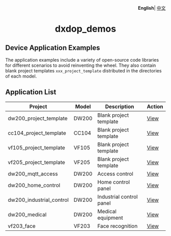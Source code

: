 <p align="right">
    <b>English</b>| <a href="./README_CN.md">中文</a>
</p>

<h1 align="center">dxdop_demos</h1>

## Device Application Examples
The application examples include a variety of open-source code libraries for different scenarios to avoid reinventing the wheel. They also contain blank project templates `xxx_project_template` distributed in the directories of each model.

## Application List


| Project | Model | Description | Action |
| --- | --- | --- | --- |
| dw200_project_template | DW200 | Blank project template | <a href="./dw200/dw200_project_template/" target="_blank">View</a> |
| cc104_project_template | CC104 | Blank project template | <a href="./cc104/cc104_project_template/" target="_blank">View</a> |
| vf105_project_template | VF105 | Blank project template | <a href="./vf105/vf105_project_template/" target="_blank">View</a> |
| vf205_project_template | VF205 | Blank project template | <a href="./vf205/vf205_project_template/" target="_blank">View</a> |
| dw200_mqtt_access | DW200 | Access control | <a href="./dw200/dw200_mqtt_access/" target="_blank">View</a> |
| dw200_home_control | DW200 | Home control panel | <a href="./dw200/dw200_home_control/" target="_blank">View</a> |
| dw200_industrial_control | DW200 | Industrial control panel | <a href="./dw200/dw200_industrial_control/" target="_blank">View</a> |
| dw200_medical | DW200 | Medical equipment | <a href="./dw200/dw200_medical/" target="_blank">View</a> |
| vf203_face | VF203 | Face recognition | <a href="./vf203/vf203_face/" target="_blank">View</a> |
